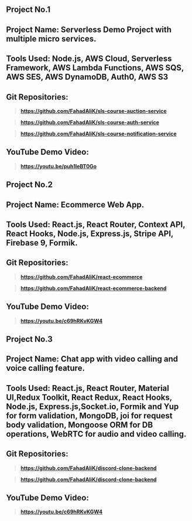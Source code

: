 ## Project No.1
## Project Name: Serverless Demo Project with multiple micro services.
## Tools Used: Node.js, AWS Cloud, Serverless Framework, AWS Lambda Functions, AWS SQS, AWS SES, AWS DynamoDB, Auth0, AWS S3
## Git Repositories:
  >**https://github.com/FahadAliK/sls-course-auction-service**
  
  >**https://github.com/FahadAliK/sls-course-auth-service**
  
  >**https://github.com/FahadAliK/sls-course-notification-service**
## YouTube Demo Video:
  >**https://youtu.be/puh1leBT0Go**

## Project No.2
## Project Name: Ecommerce Web App.
## Tools Used: React.js, React Router, Context API, React Hooks, Node.js, Express.js, Stripe API, Firebase 9, Formik.
## Git Repositories:
  >**https://github.com/FahadAliK/react-ecommerce**
  
  >**https://github.com/FahadAliK/react-ecommerce-backend**
## YouTube Demo Video:
  >**https://youtu.be/c69hRKvKGW4**

## Project No.3
## Project Name: Chat app with video calling and voice calling feature.
## Tools Used: React.js, React Router, Material UI,Redux Toolkit, React Redux, React Hooks, Node.js, Express.js,Socket.io, Formik and Yup for form validation, MongoDB, joi for request body validation, Mongoose ORM for DB operations, WebRTC for audio and video calling.
## Git Repositories:
  >**https://github.com/FahadAliK/discord-clone-backend**
  
  >**https://github.com/FahadAliK/discord-clone-backend**
## YouTube Demo Video:
  >**https://youtu.be/c69hRKvKGW4**
